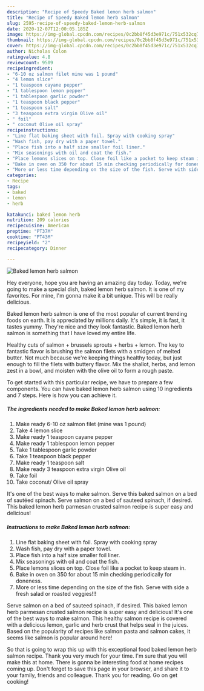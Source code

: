 ```yaml
---
description: "Recipe of Speedy Baked lemon herb salmon"
title: "Recipe of Speedy Baked lemon herb salmon"
slug: 2595-recipe-of-speedy-baked-lemon-herb-salmon
date: 2020-12-07T12:00:05.185Z
image: https://img-global.cpcdn.com/recipes/0c2bb8f45d3e971c/751x532cq70/baked-lemon-herb-salmon-recipe-main-photo.jpg
thumbnail: https://img-global.cpcdn.com/recipes/0c2bb8f45d3e971c/751x532cq70/baked-lemon-herb-salmon-recipe-main-photo.jpg
cover: https://img-global.cpcdn.com/recipes/0c2bb8f45d3e971c/751x532cq70/baked-lemon-herb-salmon-recipe-main-photo.jpg
author: Nicholas Colon
ratingvalue: 4.8
reviewcount: 9509
recipeingredient:
- "6-10 oz salmon filet mine was 1 pound"
- "4 lemon slice"
- "1 teaspoon cayane pepper"
- "1 tablespoon lemon pepper"
- "1 tablespoon garlic powder"
- "1 teaspoon black pepper"
- "1 teaspoon salt"
- "3 teaspoon extra virgin Olive oil"
- " foil"
- " coconut Olive oil spray"
recipeinstructions:
- "Line flat baking sheet with foil. Spray with cooking spray"
- "Wash fish, pay dry with a paper towel."
- "Place fish into a half size smaller foil liner."
- "Mix seasonings with oil and coat the fish."
- "Place lemons slices on top. Close foil like a pocket to keep steam in."
- "Bake in oven on 350 for about 15 min checking periodically for doneness."
- "More or less time depending on the size of the fish. Serve with side a fresh salad or roasted veggies!!!"
categories:
- Recipe
tags:
- baked
- lemon
- herb

katakunci: baked lemon herb 
nutrition: 209 calories
recipecuisine: American
preptime: "PT37M"
cooktime: "PT43M"
recipeyield: "2"
recipecategory: Dinner

---
```



![Baked lemon herb salmon](https://img-global.cpcdn.com/recipes/0c2bb8f45d3e971c/751x532cq70/baked-lemon-herb-salmon-recipe-main-photo.jpg)

Hey everyone, hope you are having an amazing day today. Today, we're going to make a special dish, baked lemon herb salmon. It is one of my favorites. For mine, I'm gonna make it a bit unique. This will be really delicious.

Baked lemon herb salmon is one of the most popular of current trending foods on earth. It is appreciated by millions daily. It's simple, it is fast, it tastes yummy. They're nice and they look fantastic. Baked lemon herb salmon is something that I have loved my entire life.

Healthy cuts of salmon + brussels sprouts + herbs + lemon. The key to fantastic flavor is brushing the salmon filets with a smidgen of melted butter. Not much because we&#39;re keeping things healthy today, but just enough to fill the filets with buttery flavor. Mix the shallot, herbs, and lemon zest in a bowl, and moisten with the olive oil to form a rough paste.


To get started with this particular recipe, we have to prepare a few components. You can have baked lemon herb salmon using 10 ingredients and 7 steps. Here is how you can achieve it.

<!--inarticleads1-->

##### The ingredients needed to make Baked lemon herb salmon:

1. Make ready 6-10 oz salmon filet (mine was 1 pound)
1. Take 4 lemon slice
1. Make ready 1 teaspoon cayane pepper
1. Make ready 1 tablespoon lemon pepper
1. Take 1 tablespoon garlic powder
1. Take 1 teaspoon black pepper
1. Make ready 1 teaspoon salt
1. Make ready 3 teaspoon extra virgin Olive oil
1. Take  foil
1. Take  coconut/ Olive oil spray


It&#39;s one of the best ways to make salmon. Serve this baked salmon on a bed of sautéed spinach. Serve salmon on a bed of sauteed spinach, if desired. This baked lemon herb parmesan crusted salmon recipe is super easy and delicious! 

<!--inarticleads2-->

##### Instructions to make Baked lemon herb salmon:

1. Line flat baking sheet with foil. Spray with cooking spray
1. Wash fish, pay dry with a paper towel.
1. Place fish into a half size smaller foil liner.
1. Mix seasonings with oil and coat the fish.
1. Place lemons slices on top. Close foil like a pocket to keep steam in.
1. Bake in oven on 350 for about 15 min checking periodically for doneness.
1. More or less time depending on the size of the fish. Serve with side a fresh salad or roasted veggies!!!


Serve salmon on a bed of sauteed spinach, if desired. This baked lemon herb parmesan crusted salmon recipe is super easy and delicious! It&#39;s one of the best ways to make salmon. This healthy salmon recipe is covered with a delicious lemon, garlic and herb crust that helps seal in the juices. Based on the popularity of recipes like salmon pasta and salmon cakes, it seems like salmon is popular around here! 

So that is going to wrap this up with this exceptional food baked lemon herb salmon recipe. Thank you very much for your time. I'm sure that you will make this at home. There is gonna be interesting food at home recipes coming up. Don't forget to save this page in your browser, and share it to your family, friends and colleague. Thank you for reading. Go on get cooking!
